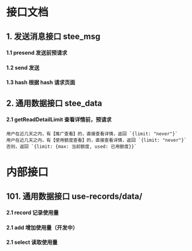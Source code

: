 # 接口文档

## 1. 发送消息接口 stee_msg

#### 1.1 presend 发送前预请求

#### 1.2 send 发送

#### 1.3 hash 根据 hash 请求页面



## 2. 通用数据接口 stee_data

#### 2.1 getReadDetailLimit 查看详情前，预请求

    用户在近几天之内，有【推广查看】的，直接查看详情，返回 `{limit: "never"}`
    用户在近几天之内，有【使用额度查看】的，直接查看详情，返回 `{limit: "never"}`
    否则，返回 `{limit: {max: 当前额度, used: 已用额度}}`




# 内部接口

## 101. 通用数据接口 use-records/data/

#### 2.1 record 记录使用量
#### 2.1 add 增加使用量（开发中）
#### 2.1 select 读取使用量

